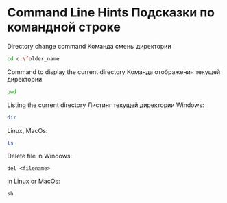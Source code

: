 # Command Line Hints Подсказки по командной строке 

Directory change command Команда смены директории 
```sh
cd c:\folder_name
```

Command to display the current directory Команда отображения текущей директории.
```sh
pwd
```

Listing the current directory Листинг текущей директории
Windows:
``` sh
dir
```
Linux, MacOs:
``` sh
ls
```
Delete file in Windows:
```
del <filename>
```
in Linux or MacOs:
```
sh
```
